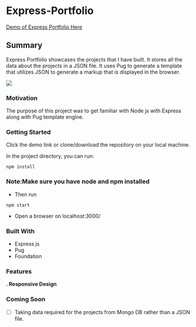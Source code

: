# Express-Portfolio

[Demo of Express Portfolio Here](https://express-portfolio1.herokuapp.com/)

## Summary 

Express Portfolio showcases the projects that I have built. It stores all the data about the projects in a
JSON file. It uses Pug to generate a template that utilizes JSON to generate a markup that is displayed in the browser.

![](/express-portfolio.jpg)

### Motivation
The purpose of this project was to get familiar with Node js with Express along with Pug template engine.

### Getting Started 
Click the demo link or clone/download the repository on your local machine.

In the project directory, you can run:

`npm install`

### Note:Make sure you have node and npm installed

* Then run
 
 `npm start`

* Open a browser on localhost:3000/


### Built With
* Express js
* Pug
* Foundation 

### Features
**. Responsive Design**


### Coming Soon 
- [ ] Taking data required for the projects from Mongo DB rather than a JSON file.
